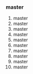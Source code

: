 ### master 

1. master
2. master
3. master
4. master
5. master
6. master
7. master
8. master
9. master
10. master